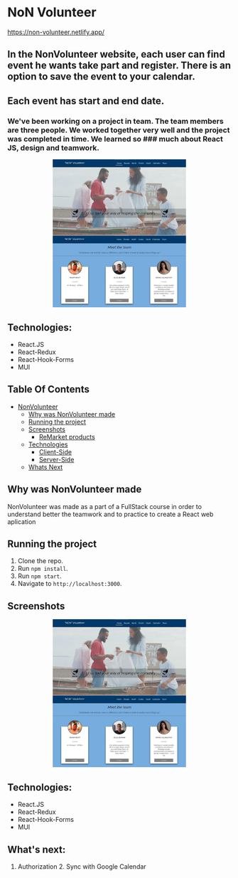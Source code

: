# NoN Volunteer
https://non-volunteer.netlify.app/

## In the NonVolunteer website, each user can find event he wants take part and register. There is an option to save the event to your calendar.
## Each event has start and end date.

### We've been working on a project in team. The team members are three people. We worked together very well and the project was completed in time. We learned so ### much about React JS, design and teamwork.

<p align="center"><img src="./Readme-Image.jpg" width="300" /></p>

## Technologies:

* React.JS
* React-Redux
* React-Hook-Forms
* MUI


## Table Of Contents

- [NonVolunteer](#NonVolunteer)
  - [Why was NonVolunteer made](#Why-was-NonVolunteer-made)
  - [Running the project](#running-the-project)
  - [Screenshots](#screenshots)
    - [ReMarket products](#ReMarket-products)
  - [Technologies](#technologies)
    - [Client-Side](#client-side)
    - [Server-Side](#server-side)
  - [Whats Next](#whats-next)

## Why was NonVolunteer made

NonVolunteer was made as a part of a FullStack course in order to understand better the teamwork and  to practice to create a React web aplication

## Running the project

1. Clone the repo.
2. Run `npm install`.
3. Run `npm start`.
4. Navigate to `http://localhost:3000`.

## Screenshots

<p align="center"><img src="./Readme-Image.jpg" width="300" /></p>

## Technologies:

* React.JS
* React-Redux
* React-Hook-Forms
* MUI

## What's next:

1. Authorization
2. Sync with Google Calendar

